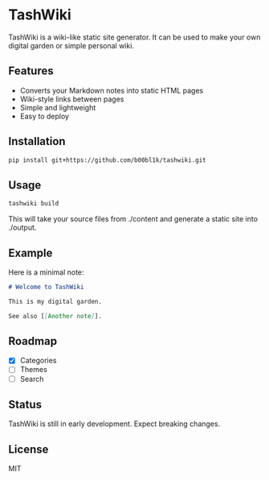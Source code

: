 # TashWiki

TashWiki is a wiki-like static site generator. It can be used to make your own
digital garden or simple personal wiki.

## Features

- Converts your Markdown notes into static HTML pages
- Wiki-style links between pages
- Simple and lightweight
- Easy to deploy

## Installation

```bash
pip install git+https://github.com/b00bl1k/tashwiki.git
```

## Usage

```bash
tashwiki build
```

This will take your source files from ./content and generate a static site
into ./output.

## Example

Here is a minimal note:

```markdown
# Welcome to TashWiki

This is my digital garden.

See also [[Another note]].
```

## Roadmap

- [x] Categories
- [ ] Themes
- [ ] Search

## Status

TashWiki is still in early development. Expect breaking changes.

## License

MIT
